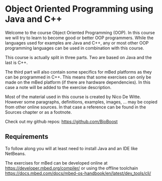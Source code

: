 # Object Oriented Programming using Java and C++

Welcome to the course Object Oriented Programming (OOP). In this course we will try to learn to become good or better OOP programmers. While the languages used for examples are Java and C++, any or most other OOP programming languages can be used in combination with this course.

This course is actually split in three parts. Two are based on Java and the last is C++.

The third part will also contain some specifics for mBed platforms as they can be programmed in C++. This means that some exercises can only be made on the mBed platform (if there are hardware dependencies). In this case a note will be added to the exercise description.

Most of the material used in this course is created by Nico De Witte. However some paragraphs, definitions, examples, images, ... may be copied from other online sources. In that case a reference can be found in the Sources chapter or as a footnote.

Check out my github repos: https://github.com/BioBoost

## Requirements

To follow along you will at least need to install Java and an IDE like NetBeans.

The exercises for mBed can be developed online at https://developer.mbed.org/compiler/ or using the offline toolchain https://docs.mbed.com/docs/mbed-os-handbook/en/latest/dev_tools/cli/
